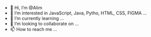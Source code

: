 - 👋 Hi, I’m @Alim
- 👀 I’m interested in JavaScript, Java, Pytho, HTML, CSS, FIGMA ...
- 🌱 I’m currently learning ...
- 💞️ I’m looking to collaborate on ...
- 📫 How to reach me ...
